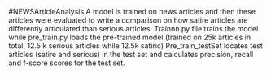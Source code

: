 #NEWSArticleAnalysis
A model is trained on news articles and then these articles were evaluated to write a comparison on how satire articles are differently articulated than serious articles.
Trainnn.py file trains the model while pre_train.py loads the pre-trained model (trained on 25k articles in total, 12.5 k serious articles while 12.5k satiric)
Pre_train_testSet locates test articles (satire and serious) in the test set and calculates precision, recall and f-score scores for the test set.
